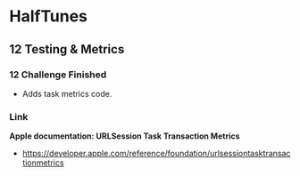 # HalfTunes

## 12 Testing & Metrics

### 12 Challenge Finished
* Adds task metrics code.

### Link

**Apple documentation: URLSession Task Transaction Metrics**

  * https://developer.apple.com/reference/foundation/urlsessiontasktransactionmetrics